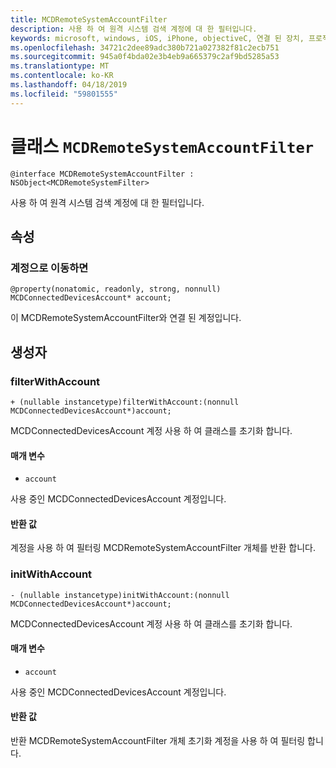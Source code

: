 ```yaml
---
title: MCDRemoteSystemAccountFilter
description: 사용 하 여 원격 시스템 검색 계정에 대 한 필터입니다.
keywords: microsoft, windows, iOS, iPhone, objectiveC, 연결 된 장치, 프로젝트 로마
ms.openlocfilehash: 34721c2dee89adc380b721a027382f81c2ecb751
ms.sourcegitcommit: 945a0f4bda02e3b4eb9a665379c2af9bd5285a53
ms.translationtype: MT
ms.contentlocale: ko-KR
ms.lasthandoff: 04/18/2019
ms.locfileid: "59801555"
---
```

# <a name="class-mcdremotesystemaccountfilter"></a>클래스 `MCDRemoteSystemAccountFilter` 

```
@interface MCDRemoteSystemAccountFilter : NSObject<MCDRemoteSystemFilter>
```  

사용 하 여 원격 시스템 검색 계정에 대 한 필터입니다.

## <a name="properties"></a>속성

### <a name="account"></a>계정으로 이동하면
`@property(nonatomic, readonly, strong, nonnull) MCDConnectedDevicesAccount* account;`

이 MCDRemoteSystemAccountFilter와 연결 된 계정입니다.

## <a name="constructors"></a>생성자

### <a name="filterwithaccount"></a>filterWithAccount
`+ (nullable instancetype)filterWithAccount:(nonnull MCDConnectedDevicesAccount*)account;`

MCDConnectedDevicesAccount 계정 사용 하 여 클래스를 초기화 합니다.

#### <a name="parameters"></a>매개 변수 
* `account` 

사용 중인 MCDConnectedDevicesAccount 계정입니다.

#### <a name="returns"></a>반환 값
계정을 사용 하 여 필터링 MCDRemoteSystemAccountFilter 개체를 반환 합니다.

### <a name="initwithaccount"></a>initWithAccount
`- (nullable instancetype)initWithAccount:(nonnull MCDConnectedDevicesAccount*)account;`

MCDConnectedDevicesAccount 계정 사용 하 여 클래스를 초기화 합니다.

#### <a name="parameters"></a>매개 변수 
* `account` 

사용 중인 MCDConnectedDevicesAccount 계정입니다.

#### <a name="returns"></a>반환 값
반환 MCDRemoteSystemAccountFilter 개체 초기화 계정을 사용 하 여 필터링 합니다.